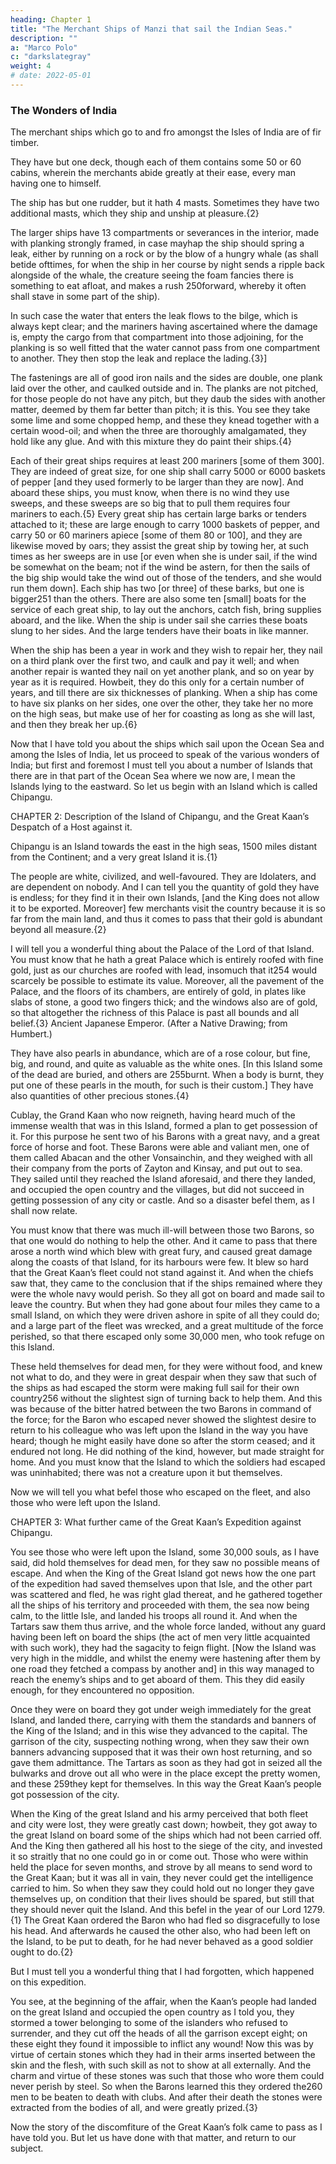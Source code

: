 ```yaml
---
heading: Chapter 1
title: "The Merchant Ships of Manzi that sail the Indian Seas."
description: ""
a: "Marco Polo"
c: "darkslategray"
weight: 4
# date: 2022-05-01
---
```



### The Wonders of India

The merchant ships which go to and fro amongst the Isles of India are of fir timber.

They have but one deck, though each of them contains some 50 or 60 cabins, wherein the merchants abide greatly at their ease, every man having one to himself.

The ship has but one rudder, but it hath 4 masts. Sometimes they have two additional masts, which they ship and unship at pleasure.{2}

The larger ships have 13 compartments or severances in the interior, made with planking strongly framed, in case mayhap the ship should spring a leak, either by running on a rock or by the blow of a hungry whale (as shall betide ofttimes, for when the ship in her course by night sends a ripple back alongside of the whale, the creature seeing the foam fancies there is something to eat afloat, and makes a rush 250forward, whereby it often shall stave in some part of the ship).

In such case the water that enters the leak flows to the bilge, which is always kept clear; and the mariners having ascertained where the damage is, empty the cargo from that compartment into those adjoining, for the planking is so well fitted that the water cannot pass from one compartment to another. They then stop the leak and replace the lading.{3}]

The fastenings are all of good iron nails and the sides are double, one plank laid over the other, and caulked outside and in. The planks are not pitched, for those people do not have any pitch, but they daub the sides with another matter, deemed by them far better than pitch; it is this. You see they take some lime and some chopped hemp, and these they knead together with a certain wood-oil; and when the three are thoroughly amalgamated, they hold like any glue. And with this mixture they do paint their ships.{4}

Each of their great ships requires at least 200 mariners [some of them 300]. They are indeed of great size, for one ship shall carry 5000 or 6000 baskets of pepper [and they used formerly to be larger than they are now]. And aboard these ships, you must know, when there is no wind they use sweeps, and these sweeps are so big that to pull them requires four mariners to each.{5} Every great ship has certain large barks or tenders attached to it; these are large enough to carry 1000 baskets of pepper, and carry 50 or 60 mariners apiece [some of them 80 or 100], and they are likewise moved by oars; they assist the great ship by towing her, at such times as her sweeps are in use [or even when she is under sail, if the wind be somewhat on the beam; not if the wind be astern, for then the sails of the big ship would take the wind out of those of the tenders, and she would run them down]. Each ship has two [or three] of these barks, but one is bigger251 than the others. There are also some ten [small] boats for the service of each great ship, to lay out the anchors, catch fish, bring supplies aboard, and the like. When the ship is under sail she carries these boats slung to her sides. And the large tenders have their boats in like manner.

When the ship has been a year in work and they wish to repair her, they nail on a third plank over the first two, and caulk and pay it well; and when another repair is wanted they nail on yet another plank, and so on year by year as it is required. Howbeit, they do this only for a certain number of years, and till there are six thicknesses of planking. When a ship has come to have six planks on her sides, one over the other, they take her no more on the high seas, but make use of her for coasting as long as she will last, and then they break her up.{6}

Now that I have told you about the ships which sail upon the Ocean Sea and among the Isles of India, let us proceed to speak of the various wonders of India; but first and foremost I must tell you about a number of Islands that there are in that part of the Ocean Sea where we now are, I mean the Islands lying to the eastward. So let us begin with an Island which is called Chipangu.



CHAPTER 2: Description of the Island of Chipangu, and the Great Kaan’s Despatch of a Host against it.

Chipangu is an Island towards the east in the high seas, 1500 miles distant from the Continent; and a very great Island it is.{1}

The people are white, civilized, and well-favoured. They are Idolaters, and are dependent on nobody. And I can tell you the quantity of gold they have is endless; for they find it in their own Islands, [and the King does not allow it to be exported. Moreover] few merchants visit the country because it is so far from the main land, and thus it comes to pass that their gold is abundant beyond all measure.{2}

I will tell you a wonderful thing about the Palace of the Lord of that Island. You must know that he hath a great Palace which is entirely roofed with fine gold, just as our churches are roofed with lead, insomuch that it254 would scarcely be possible to estimate its value. Moreover, all the pavement of the Palace, and the floors of its chambers, are entirely of gold, in plates like slabs of stone, a good two fingers thick; and the windows also are of gold, so that altogether the richness of this Palace is past all bounds and all belief.{3}
Ancient Japanese Emperor. (After a Native Drawing; from Humbert.)

They have also pearls in abundance, which are of a rose colour, but fine, big, and round, and quite as valuable as the white ones. [In this Island some of the dead are buried, and others are 255burnt. When a body is burnt, they put one of these pearls in the mouth, for such is their custom.] They have also quantities of other precious stones.{4}

Cublay, the Grand Kaan who now reigneth, having heard much of the immense wealth that was in this Island, formed a plan to get possession of it. For this purpose he sent two of his Barons with a great navy, and a great force of horse and foot. These Barons were able and valiant men, one of them called Abacan and the other Vonsainchin, and they weighed with all their company from the ports of Zayton and Kinsay, and put out to sea. They sailed until they reached the Island aforesaid, and there they landed, and occupied the open country and the villages, but did not succeed in getting possession of any city or castle. And so a disaster befel them, as I shall now relate.

You must know that there was much ill-will between those two Barons, so that one would do nothing to help the other. And it came to pass that there arose a north wind which blew with great fury, and caused great damage along the coasts of that Island, for its harbours were few. It blew so hard that the Great Kaan’s fleet could not stand against it. And when the chiefs saw that, they came to the conclusion that if the ships remained where they were the whole navy would perish. So they all got on board and made sail to leave the country. But when they had gone about four miles they came to a small Island, on which they were driven ashore in spite of all they could do; and a large part of the fleet was wrecked, and a great multitude of the force perished, so that there escaped only some 30,000 men, who took refuge on this Island.

These held themselves for dead men, for they were without food, and knew not what to do, and they were in great despair when they saw that such of the ships as had escaped the storm were making full sail for their own country256 without the slightest sign of turning back to help them. And this was because of the bitter hatred between the two Barons in command of the force; for the Baron who escaped never showed the slightest desire to return to his colleague who was left upon the Island in the way you have heard; though he might easily have done so after the storm ceased; and it endured not long. He did nothing of the kind, however, but made straight for home. And you must know that the Island to which the soldiers had escaped was uninhabited; there was not a creature upon it but themselves.

Now we will tell you what befel those who escaped on the fleet, and also those who were left upon the Island.



CHAPTER 3: What further came of the Great Kaan’s Expedition against Chipangu.

You see those who were left upon the Island, some 30,000 souls, as I have said, did hold themselves for dead men, for they saw no possible means of escape. And when the King of the Great Island got news how the one part of the expedition had saved themselves upon that Isle, and the other part was scattered and fled, he was right glad thereat, and he gathered together all the ships of his territory and proceeded with them, the sea now being calm, to the little Isle, and landed his troops all round it. And when the Tartars saw them thus arrive, and the whole force landed, without any guard having been left on board the ships (the act of men very little acquainted with such work), they had the sagacity to feign flight. [Now the Island was very high in the middle, and whilst the enemy were hastening after them by one road they fetched a compass by another and] in this way managed to reach the enemy’s ships and to get aboard of them. This they did easily enough, for they encountered no opposition.

Once they were on board they got under weigh immediately for the great Island, and landed there, carrying with them the standards and banners of the King of the Island; and in this wise they advanced to the capital. The garrison of the city, suspecting nothing wrong, when they saw their own banners advancing supposed that it was their own host returning, and so gave them admittance. The Tartars as soon as they had got in seized all the bulwarks and drove out all who were in the place except the pretty women, and these 259they kept for themselves. In this way the Great Kaan’s people got possession of the city.

When the King of the great Island and his army perceived that both fleet and city were lost, they were greatly cast down; howbeit, they got away to the great Island on board some of the ships which had not been carried off. And the King then gathered all his host to the siege of the city, and invested it so straitly that no one could go in or come out. Those who were within held the place for seven months, and strove by all means to send word to the Great Kaan; but it was all in vain, they never could get the intelligence carried to him. So when they saw they could hold out no longer they gave themselves up, on condition that their lives should be spared, but still that they should never quit the Island. And this befel in the year of our Lord 1279.{1} The Great Kaan ordered the Baron who had fled so disgracefully to lose his head. And afterwards he caused the other also, who had been left on the Island, to be put to death, for he had never behaved as a good soldier ought to do.{2}

But I must tell you a wonderful thing that I had forgotten, which happened on this expedition.

You see, at the beginning of the affair, when the Kaan’s people had landed on the great Island and occupied the open country as I told you, they stormed a tower belonging to some of the islanders who refused to surrender, and they cut off the heads of all the garrison except eight; on these eight they found it impossible to inflict any wound! Now this was by virtue of certain stones which they had in their arms inserted between the skin and the flesh, with such skill as not to show at all externally. And the charm and virtue of these stones was such that those who wore them could never perish by steel. So when the Barons learned this they ordered the260 men to be beaten to death with clubs. And after their death the stones were extracted from the bodies of all, and were greatly prized.{3}

Now the story of the discomfiture of the Great Kaan’s folk came to pass as I have told you. But let us have done with that matter, and return to our subject.
